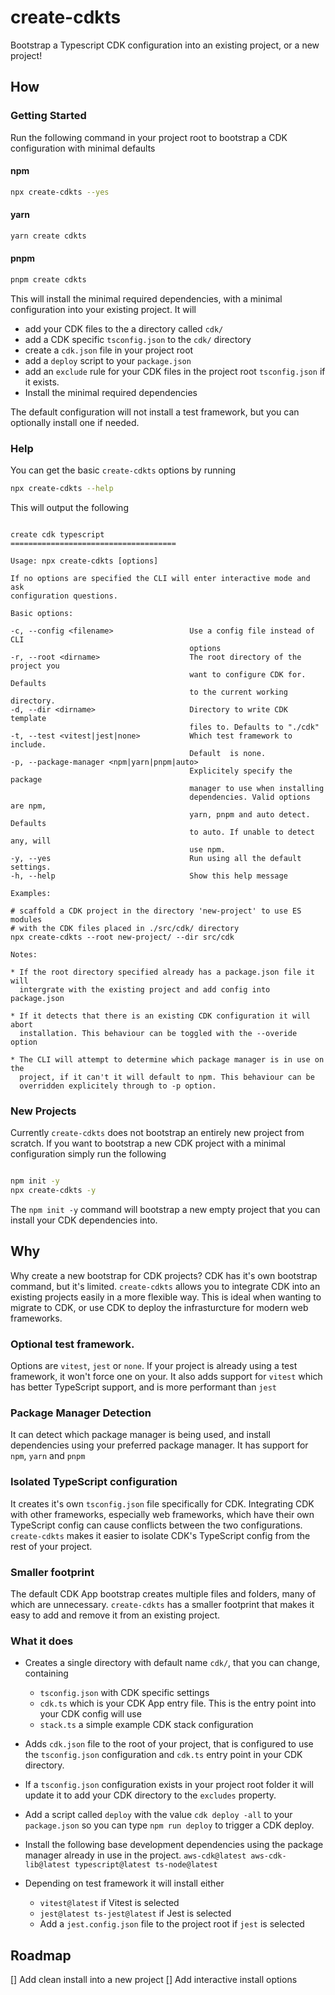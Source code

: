 # create-cdkts

Bootstrap a Typescript CDK configuration into an existing project, or a new project!

## How

### Getting Started

Run the following command in your project root to bootstrap a CDK configuration with minimal defaults

#### npm

```sh
npx create-cdkts --yes
```

#### yarn

```sh
yarn create cdkts
```

#### pnpm

```sh
pnpm create cdkts
````

This will install the minimal required dependencies, with a minimal configuration into your existing project. It will
 - add your CDK files to the a directory called `cdk/`
 - add a CDK specific `tsconfig.json` to the `cdk/` directory
 - create a `cdk.json` file in your project root
 - add a `deploy` script to your `package.json`
 - add an `exclude` rule for your CDK files in the project root `tsconfig.json` if it exists.
 - Install the minimal required dependencies

 The default configuration will not install a test framework, but you can optionally install one if needed.

 ### Help

 You can get the basic `create-cdkts` options by running

 ```sh
 npx create-cdkts --help
 ```

 This will output the following

 ```

 create cdk typescript
 =====================================

 Usage: npx create-cdkts [options]

 If no options are specified the CLI will enter interactive mode and ask
 configuration questions.

 Basic options:

 -c, --config <filename>                 Use a config file instead of CLI
                                         options
 -r, --root <dirname>                    The root directory of the project you
                                         want to configure CDK for. Defaults
                                         to the current working directory.
 -d, --dir <dirname>                     Directory to write CDK template
                                         files to. Defaults to "./cdk"
 -t, --test <vitest|jest|none>           Which test framework to include.
                                         Default  is none.
 -p, --package-manager <npm|yarn|pnpm|auto>
                                         Explicitely specify the package
                                         manager to use when installing
                                         dependencies. Valid options are npm,
                                         yarn, pnpm and auto detect. Defaults
                                         to auto. If unable to detect any, will
                                         use npm.
 -y, --yes                               Run using all the default settings.
 -h, --help                              Show this help message

 Examples:

 # scaffold a CDK project in the directory 'new-project' to use ES modules
 # with the CDK files placed in ./src/cdk/ directory
 npx create-cdkts --root new-project/ --dir src/cdk

 Notes:

 * If the root directory specified already has a package.json file it will
   intergrate with the existing project and add config into package.json

 * If it detects that there is an existing CDK configuration it will abort
   installation. This behaviour can be toggled with the --overide option

 * The CLI will attempt to determine which package manager is in use on the
   project, if it can't it will default to npm. This behaviour can be
   overridden explicitely through to -p option.

 ```

### New Projects

Currently `create-cdkts` does not bootstrap an entirely new project from scratch. If you want to bootstrap a new CDK project with a minimal configuration simply run the following

```sh

npm init -y
npx create-cdkts -y

```

The `npm init -y` command will bootstrap a new empty project that you can install your CDK dependencies into.


## Why

Why create a new bootstrap for CDK projects? CDK has it's own bootstrap command, but it's limited. `create-cdkts` allows you to integrate CDK into an existing projects easily in a more flexible way. This is ideal when wanting to migrate to CDK, or use CDK to deploy the infrasturcture for modern web frameworks.


### Optional test framework.

Options are `vitest`, `jest` or `none`. If your project is already using a test framework, it won't force one on your. It also adds support for `vitest` which has better TypeScript support, and is more performant than `jest`


### Package Manager Detection

It can detect which package manager is being used, and install dependencies using your preferred package manager. It has support for `npm`, `yarn` and `pnpm`


### Isolated TypeScript configuration

It creates it's own `tsconfig.json` file specifically for CDK. Integrating CDK with other frameworks, especially web frameworks, which have their own TypeScript config can cause conflicts between the two configurations. `create-cdkts` makes it easier to isolate CDK's TypeScript config from the rest of your project.


### Smaller footprint

The default CDK App bootstrap creates multiple files and folders, many of which are unnecessary. `create-cdkts` has a smaller footprint that makes it easy to add and remove it from an existing project.


### What it does

- Creates a single directory with default name `cdk/`, that you can change,  containing
    - `tsconfig.json` with CDK specific settings
    - `cdk.ts` which is your CDK App entry file. This is the entry point into your CDK config will use
    - `stack.ts` a simple example CDK stack configuration

- Adds `cdk.json` file to the root of your project, that is configured to use the `tsconfig.json` configuration and `cdk.ts` entry point in your CDK directory.

- If a `tsconfig.json` configuration exists in your project root folder it will update it to add your CDK directory to the `excludes` property.

- Add a script called `deploy` with the value `cdk deploy -all` to your `package.json` so you can type `npm run deploy` to trigger a CDK deploy.

- Install the following base development dependencies using the package manager already in use in the project. `aws-cdk@latest aws-cdk-lib@latest typescript@latest ts-node@latest`

- Depending on test framework it will install either
    - `vitest@latest` if Vitest is selected
    - `jest@latest ts-jest@latest` if Jest is selected
    - Add a `jest.config.json` file to the project root if `jest` is selected

## Roadmap

[] Add clean install into a new project
[] Add interactive install options
